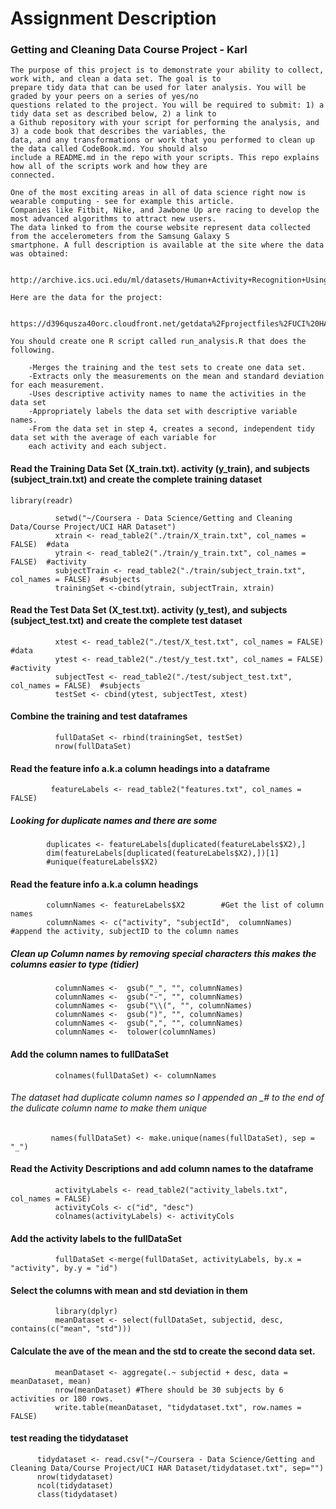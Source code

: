Assignment Description
======================

### Getting and Cleaning Data Course Project - Karl

    The purpose of this project is to demonstrate your ability to collect, work with, and clean a data set. The goal is to
    prepare tidy data that can be used for later analysis. You will be graded by your peers on a series of yes/no
    questions related to the project. You will be required to submit: 1) a tidy data set as described below, 2) a link to
    a Github repository with your script for performing the analysis, and 3) a code book that describes the variables, the
    data, and any transformations or work that you performed to clean up the data called CodeBook.md. You should also
    include a README.md in the repo with your scripts. This repo explains how all of the scripts work and how they are
    connected.

    One of the most exciting areas in all of data science right now is wearable computing - see for example this article.
    Companies like Fitbit, Nike, and Jawbone Up are racing to develop the most advanced algorithms to attract new users.
    The data linked to from the course website represent data collected from the accelerometers from the Samsung Galaxy S
    smartphone. A full description is available at the site where the data was obtained:

        http://archive.ics.uci.edu/ml/datasets/Human+Activity+Recognition+Using+Smartphones 

    Here are the data for the project:

        https://d396qusza40orc.cloudfront.net/getdata%2Fprojectfiles%2FUCI%20HAR%20Dataset.zip  

    You should create one R script called run_analysis.R that does the following. 

        -Merges the training and the test sets to create one data set.
        -Extracts only the measurements on the mean and standard deviation for each measurement. 
        -Uses descriptive activity names to name the activities in the data set
        -Appropriately labels the data set with descriptive variable names. 
        -From the data set in step 4, creates a second, independent tidy data set with the average of each variable for
        each activity and each subject.

#### Read the Training Data Set (X\_train.txt). activity (y\_train), and subjects (subject\_train.txt) and create the complete training dataset

    library(readr)

              setwd("~/Coursera - Data Science/Getting and Cleaning Data/Course Project/UCI HAR Dataset")
              xtrain <- read_table2("./train/X_train.txt", col_names = FALSE)  #data
              ytrain <- read_table2("./train/y_train.txt", col_names = FALSE)  #activity
              subjectTrain <- read_table2("./train/subject_train.txt", col_names = FALSE)  #subjects
              trainingSet <-cbind(ytrain, subjectTrain, xtrain)

#### Read the Test Data Set (X\_test.txt). activity (y\_test), and subjects (subject\_test.txt) and create the complete test dataset

              xtest <- read_table2("./test/X_test.txt", col_names = FALSE)   #data
              ytest <- read_table2("./test/y_test.txt", col_names = FALSE)   #activity
              subjectTest <- read_table2("./test/subject_test.txt", col_names = FALSE)  #subjects
              testSet <- cbind(ytest, subjectTest, xtest)

#### Combine the training and test dataframes

              fullDataSet <- rbind(trainingSet, testSet)
              nrow(fullDataSet)      

#### Read the feature info a.k.a column headings into a dataframe

             featureLabels <- read_table2("features.txt", col_names = FALSE)

##### Looking for duplicate names and there are some

            duplicates <- featureLabels[duplicated(featureLabels$X2),]
            dim(featureLabels[duplicated(featureLabels$X2),])[1]
            #unique(featureLabels$X2)

#### Read the feature info a.k.a column headings

            columnNames <- featureLabels$X2        #Get the list of column names
            columnNames <- c("activity", "subjectId",  columnNames) #append the activity, subjectID to the column names

##### Clean up Column names by removing special characters this makes the columns easier to type (tidier)

              columnNames <-  gsub("_", "", columnNames)
              columnNames <-  gsub("-", "", columnNames)
              columnNames <-  gsub("\\(", "", columnNames)
              columnNames <-  gsub(")", "", columnNames)
              columnNames <-  gsub(",", "", columnNames)
              columnNames <-  tolower(columnNames)

#### Add the column names to fullDataSet

              colnames(fullDataSet) <- columnNames

###### The dataset had duplicate column names so I appended an \_\# to the end of the dulicate column name to make them unique

             names(fullDataSet) <- make.unique(names(fullDataSet), sep = "_")

#### Read the Activity Descriptions and add column names to the dataframe

              activityLabels <- read_table2("activity_labels.txt", col_names = FALSE)
              activityCols <- c("id", "desc")
              colnames(activityLabels) <- activityCols

#### Add the activity labels to the fullDataSet

              fullDataSet <-merge(fullDataSet, activityLabels, by.x = "activity", by.y = "id")

#### Select the columns with mean and std deviation in them

              library(dplyr)
              meanDataset <- select(fullDataSet, subjectid, desc, contains(c("mean", "std")))

#### Calculate the ave of the mean and the std to create the second data set.

              meanDataset <- aggregate(.~ subjectid + desc, data = meanDataset, mean)
              nrow(meanDataset) #There should be 30 subjects by 6 activities or 180 rows.  
              write.table(meanDataset, "tidydataset.txt", row.names = FALSE)
#### test reading the tidydataset
          tidydataset <- read.csv("~/Coursera - Data Science/Getting and Cleaning Data/Course Project/UCI HAR Dataset/tidydataset.txt", sep="")
          nrow(tidydataset)
          ncol(tidydataset)
          class(tidydataset)      
